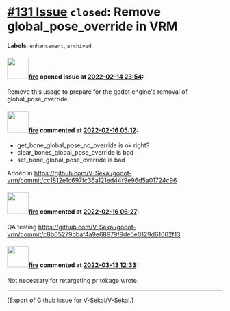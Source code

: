 # [\#131 Issue](https://github.com/V-Sekai/V-Sekai/issues/131) `closed`: Remove global_pose_override in VRM
**Labels**: `enhancement`, `archived`


#### <img src="https://avatars.githubusercontent.com/u/32321?u=c2e06a3d2b49a467aa907e54aa259516440267cc&v=4" width="50">[fire](https://github.com/fire) opened issue at [2022-02-14 23:54](https://github.com/V-Sekai/V-Sekai/issues/131):

Remove this usage to prepare for the godot engine's removal of global_pose_override.

#### <img src="https://avatars.githubusercontent.com/u/32321?u=c2e06a3d2b49a467aa907e54aa259516440267cc&v=4" width="50">[fire](https://github.com/fire) commented at [2022-02-16 05:12](https://github.com/V-Sekai/V-Sekai/issues/131#issuecomment-1041115815):

* get_bone_global_pose_no_override is ok right?
* clear_bones_global_pose_override is bad
* set_bone_global_pose_override is bad

Added in https://github.com/V-Sekai/godot-vrm/commit/cc1812e1c697fc36a121ed44f9e96d5a01724c96

#### <img src="https://avatars.githubusercontent.com/u/32321?u=c2e06a3d2b49a467aa907e54aa259516440267cc&v=4" width="50">[fire](https://github.com/fire) commented at [2022-02-16 06:27](https://github.com/V-Sekai/V-Sekai/issues/131#issuecomment-1041152366):

QA testing https://github.com/V-Sekai/godot-vrm/commit/c8b05279bbaf4a9e68979f8de5e0129d61062f13

#### <img src="https://avatars.githubusercontent.com/u/32321?u=c2e06a3d2b49a467aa907e54aa259516440267cc&v=4" width="50">[fire](https://github.com/fire) commented at [2022-03-13 12:33](https://github.com/V-Sekai/V-Sekai/issues/131#issuecomment-1066092010):

Not necessary for retargeting pr tokage wrote.


-------------------------------------------------------------------------------



[Export of Github issue for [V-Sekai/V-Sekai](https://github.com/V-Sekai/V-Sekai).]
